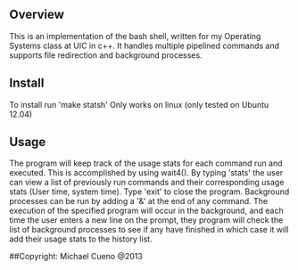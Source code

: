 ## Overview 
This is an implementation of the bash shell, written for my Operating Systems class at UIC in c++. It handles multiple pipelined commands and supports file redirection and background processes. 

## Install 
To install run 'make statsh' 
Only works on linux (only tested on Ubuntu 12.04)

## Usage
The program will keep track of the usage stats for each command run and executed. This is accomplished by using wait4(). By typing 'stats' the user can view a list of previously run commands and their corresponding usage stats (User time, system time). 
Type 'exit' to close the program. 
Background processes can be run by adding a '&' at the end of any command. The execution of the specified program will occur in the background, and each time the user enters a new line on the prompt, they program will check the list of background processes to see if any have finished in which case it will add their usage stats to the history list. 

##Copyright: Michael Cueno @2013
